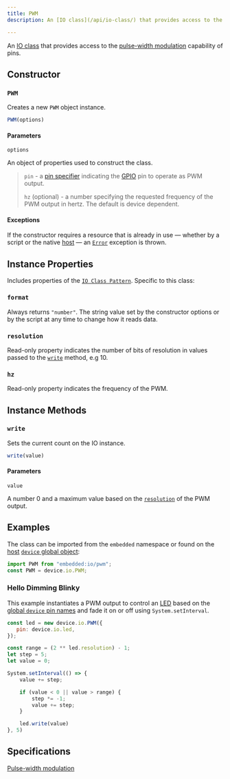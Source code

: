```yaml
---
title: PWM
description: An [IO class](/api/io-class/) that provides access to the pulse-width modulation capability of pins.

---
```


An [IO class](/api/io-class/) that provides access to the [pulse-width modulation](/glossary/#pwm) capability of pins.

## Constructor

### `PWM`

Creates a new `PWM` object instance.

```js
PWM(options)
```

#### Parameters

`options`

An object of properties used to construct the class.

> `pin` - a [pin specifier](/glossary/#pin-speficier) indicating the [GPIO](/glossary/#gpio) pin to operate as PWM output.
>
> `hz` (optional) - a number specifying the requested frequency of the PWM output in hertz. The default is device dependent.

#### Exceptions

If the constructor requires a resource that is already in use — whether by a script or the native [host](/glossary/#host) — an [`Error`](https://developer.mozilla.org/en-US/docs/Web/JavaScript/Reference/Global_Objects/Error) exception is thrown.

## Instance Properties

Includes properties of the [`IO Class Pattern`](/api/io-class). Specific to this class:

### `format`

Always returns `"number"`. The string value set by the constructor options or by the script at any time to change how it reads data.

### `resolution`

Read-only property indicates the number of bits of resolution in values passed to the [`write`](#write) method, e.g 10.

### `hz`

Read-only property indicates the frequency of the PWM.

## Instance Methods

### `write`

Sets the current count on the IO instance.

```js
write(value)
```

#### Parameters

`value`

A number 0 and a maximum value based on the [`resolution`](#resolution) of the PWM output.

## Examples

The class can be imported from the `embedded` namespace or found on the [host](/glossary/#host) [`device` global object](/api/host-provider):

```js
import PWM from "embedded:io/pwm";
const PWM = device.io.PWM;
```

### Hello Dimming Blinky

This example instantiates a PWM output to control an [LED](/glossary/#led) based on the [global `device` pin names](/api/host-provider) and fade it on or off using `System.setInterval`.

```js
const led = new device.io.PWM({
   pin: device.io.led,
});

const range = (2 ** led.resolution) - 1;
let step = 5;
let value = 0;

System.setInterval(() => {
    value += step;

    if (value < 0 || value > range) {
        step *= -1;
        value += step;
    }

    led.write(value)
}, 5)
```

## Specifications

[Pulse-width modulation](https://419.ecma-international.org/#-10-io-classes-pulse-width-modulation)






